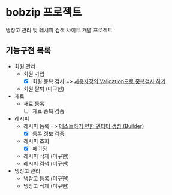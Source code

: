 # bobzip 프로젝트
냉장고 관리 및 레시피 검색 사이트 개발 프로젝트

## 기능구현 목록

* 회원 관리
  * 회원 가입
    * [x] 회원 중복 검사 => [사용자정의 Validation으로 중복검사 하기](https://flowerdragon95.tistory.com/196)
  * 회원 탈퇴 (미구현)
* 재료
  * 재료 등록
    * [ ] 재료 중복 검증
* 레시피
  * 레시피 등록 => [테스트하기 편한 엔티티 생성 (Builder)](https://flowerdragon95.tistory.com/195)
    * [x] 등록 정보 검증
  * 레시피 조회
    * [x] 페이징
  * 레시피 삭제 (미구현)
  * 레시피 검색 (미구현)
* 냉장고 관리
  * 냉장고 등록 (미구현)
  * 냉장고 삭제 (미구현)
